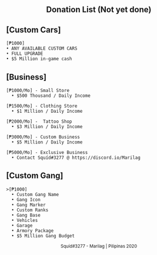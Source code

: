 <center> <h2> Donation List (Not yet done) </h2> </center>

## [Custom Cars]

```
[₱1000]
• ANY AVAILABLE CUSTOM CARS
• FULL UPGRADE
• $5 Million in-game cash
```
## [Business]

```
[₱1000/Mo] - Small Store
  • $500 Thousand / Daily Income

[₱1500/Mo] - Clothing Store
  • $1 Million / Daily Income

[₱2000/Mo] -  Tattoo Shop
  • $3 Million / Daily Income

[₱3000/Mo] - Custom Business
  • $5 Million / Daily Income

[₱5000/Mo] - Exclusive Business
  • Contact Squíd#3277 @ https://discord.io/Marilag
```
## [Custom Gang]

```
>[₱1000]
  • Custom Gang Name
  • Gang Icon
  • Gang Marker
  • Custom Ranks
  • Gang Base
  • Vehicles
  • Garage
  • Armory Package
  • $5 Million Gang Budget
```

<center> <sup>Squíd#3277 - Marilag | Pilipinas 2020</sup> </center>

